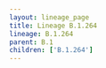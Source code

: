 ```yaml
---
layout: lineage_page
title: Lineage B.1.264
lineage: B.1.264
parent: B.1
children: ['B.1.264']
---
```

